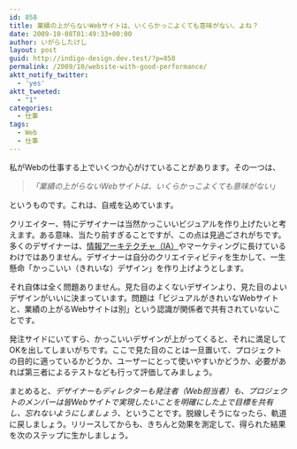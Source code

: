 ```yaml
---
id: 858
title: 業績の上がらないWebサイトは、いくらかっこよくても意味がない、よね？
date: 2009-10-08T01:49:33+00:00
author: いがらしたけし
layout: post
guid: http://indigo-design.dev.test/?p=858
permalink: /2009/10/website-with-good-performance/
aktt_notify_twitter:
  - 'yes'
aktt_tweeted:
  - "1"
categories:
  - 仕事
tags:
  - Web
  - 仕事
---
```

<p>私がWebの仕事する上でいくつか心がけていることがあります。その一つは、</p>
<blockquote><p><em>「業績の上がらないWebサイトは、いくらかっこよくても意味がない」</em></p></blockquote>
<p>というものです。これは、自戒を込めています。</p>
<p>クリエイター、特にデザイナーは当然かっこいいビジュアルを作り上げたいと考えます。ある意味、当たり前すぎることですが、この点は見過ごされがちです。多くのデザイナーは、<a href="http://ja.wikipedia.org/wiki/%E6%83%85%E5%A0%B1%E3%82%A2%E3%83%BC%E3%82%AD%E3%83%86%E3%82%AF%E3%83%81%E3%83%A3">情報アーキテクチャ（IA）</a>やマーケティングに長けているわけではありません。デザイナーは自分のクリエイティビティを生かして、一生懸命「かっこいい（きれいな）デザイン」を作り上げようとします。</p>
<p>それ自体は全く問題ありません。見た目のよくないデザインより、見た目のよいデザインがいいに決まっています。問題は「ビジュアルがきれいなWebサイトと、業績の上がるWebサイトは別」という認識が関係者で共有されていないことです。</p>
<p>発注サイドにいてすら、かっこいいデザインが上がってくると、それに満足してOKを出してしまいがちです。ここで見た目のことは一旦置いて、プロジェクトの目的に適っているかどうか、ユーザーにとって使いやすいかどうか、必要があれば第三者によるテストなども行って評価してみましょう。</p>
<p>まとめると、<em>デザイナーもディレクターも発注者（Web担当者）も、プロジェクトのメンバーは皆Webサイトで実現したいことを明確にした上で目標を共有し、忘れないようにしましょう</em>、ということです。脱線しそうになったら、軌道に戻しましょう。リリースしてからも、きちんと効果を測定して、得られた結果を次のステップに生かしましょう。</p>